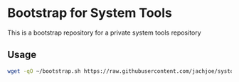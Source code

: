 # Bootstrap for System Tools

This is a bootstrap repository for a private system tools repository

## Usage

```bash
wget -qO ~/bootstrap.sh https://raw.githubusercontent.com/jachjoe/systool-bootstrap/main/bootstrap.sh && /bin/bash ~/bootstrap.sh
```

